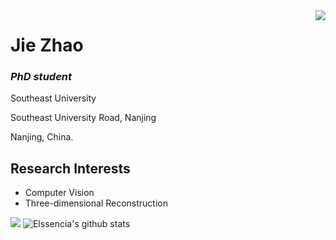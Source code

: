 <img align="right" src="https://count.getloli.com/get/@:Elssencia?theme=rule34">

# Jie Zhao

### *PhD student*

Southeast University

Southeast University Road, Nanjing

Nanjing, China.

## Research Interests

- Computer Vision
- Three-dimensional Reconstruction

[![](https://activity-graph.herokuapp.com/graph?username=Elssencia&theme=dracula)](https://github.com/ashutosh00710/github-readme-activity-graph)
![Elssencia's github stats](https://github-readme-stats.vercel.app/api?username=Elssencia&show_icons=true&theme=vue)

